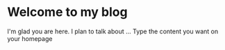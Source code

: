# Welcome to my blog

I'm glad you are here. I plan to talk about ...
Type the content you want on your homepage
